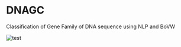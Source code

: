 # DNAGC
Classification of Gene Family of DNA sequence using NLP and BoVW

![test]("https://github.com/pratyakshgit/DNAGC/blob/master/test1/Screen%20Recording%202021-11-30%20at%2019.45.47.gif")

